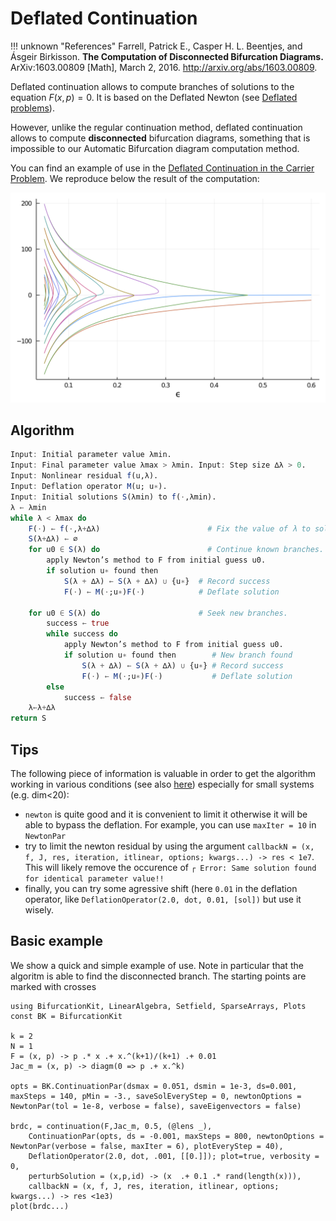 # Deflated Continuation

!!! unknown "References"
    Farrell, Patrick E., Casper H. L. Beentjes, and Ásgeir Birkisson. **The Computation of Disconnected Bifurcation Diagrams.** ArXiv:1603.00809 [Math], March 2, 2016. http://arxiv.org/abs/1603.00809.

Deflated continuation allows to compute branches of solutions to the equation $F(x,p)=0$. It is based on the Deflated Newton (see [Deflated problems](@ref)).

However, unlike the regular continuation method, deflated continuation allows to compute **disconnected** bifurcation diagrams, something that is impossible to our Automatic Bifurcation diagram computation method.

You can find an example of use in the [Deflated Continuation in the Carrier Problem](@ref). We reproduce below the result of the computation:

![](carrier.png)

## Algorithm

```julia
Input: Initial parameter value λmin.
Input: Final parameter value λmax > λmin. Input: Step size ∆λ > 0.
Input: Nonlinear residual f(u,λ).
Input: Deflation operator M(u; u∗).
Input: Initial solutions S(λmin) to f(·,λmin).
λ ← λmin
while λ < λmax do
	F(·) ← f(·,λ+∆λ) 						# Fix the value of λ to solve for.
	S(λ+∆λ) ← ∅
	for u0 ∈ S(λ) do 						# Continue known branches.
		apply Newton’s method to F from initial guess u0.
		if solution u∗ found then
			S(λ + ∆λ) ← S(λ + ∆λ) ∪ {u∗}  # Record success
			F(·) ← M(·;u∗)F(·)			  # Deflate solution
			
	for u0 ∈ S(λ) do 					  # Seek new branches.
		success ← true 
		while success do
			apply Newton’s method to F from initial guess u0.
			if solution u∗ found then		 # New branch found
				S(λ + ∆λ) ← S(λ + ∆λ) ∪ {u∗} # Record success
				F(·) ← M(·;u∗)F(·)		     # Deflate solution
		else
			success ← false 
	λ←λ+∆λ
return S
```

## Tips

The following piece of information is valuable in order to get the algorithm working in various conditions (see also [here](https://github.com/rveltz/BifurcationKit.jl/issues/33)) especially for small systems (e.g. dim<20):

- `newton` is quite good and it is convenient to limit it otherwise it will be able to bypass the deflation. For example, you can use `maxIter = 10` in `NewtonPar` 
- try to limit the newton residual by using the argument `callbackN = (x, f, J, res, iteration, itlinear, options; kwargs...) -> res < 1e7`. This will likely remove the occurence of `┌ Error: Same solution found for identical parameter value!!`
- finally, you can try some agressive shift (here `0.01` in the deflation operator, like `DeflationOperator(2.0, dot, 0.01, [sol])` but use it wisely.

## Basic example

We show a quick and simple example of use. Note in particular that the algoritm is able to find the disconnected branch. The starting points are marked with crosses

```@example
using BifurcationKit, LinearAlgebra, Setfield, SparseArrays, Plots
const BK = BifurcationKit

k = 2
N = 1
F = (x, p) -> p .* x .+ x.^(k+1)/(k+1) .+ 0.01
Jac_m = (x, p) -> diagm(0 => p .+ x.^k)

opts = BK.ContinuationPar(dsmax = 0.051, dsmin = 1e-3, ds=0.001, maxSteps = 140, pMin = -3., saveSolEveryStep = 0, newtonOptions = NewtonPar(tol = 1e-8, verbose = false), saveEigenvectors = false)

brdc, = continuation(F,Jac_m, 0.5, (@lens _),
	ContinuationPar(opts, ds = -0.001, maxSteps = 800, newtonOptions = NewtonPar(verbose = false, maxIter = 6), plotEveryStep = 40),
	DeflationOperator(2.0, dot, .001, [[0.]]); plot=true, verbosity = 0,
	perturbSolution = (x,p,id) -> (x  .+ 0.1 .* rand(length(x))),
	callbackN = (x, f, J, res, iteration, itlinear, options; kwargs...) -> res <1e3)
plot(brdc...)
```
